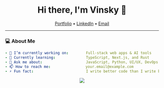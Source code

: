 <!-- GitHub Profile README -->
<h1 align="center">Hi there, I'm Vinsky 👋</h1>
<p align="center">
  <a href="https://your-portfolio.com">Portfolio</a> •
  <a href="https://linkedin.com/in/yourusername">LinkedIn</a> •
  <a href="mailto:your.email@example.com">Email</a>
</p>

---

### 💻 About Me

```yaml
- 🔭 I’m currently working on:        Full-stack web apps & AI tools
- 🌱 Currently learning:              TypeScript, Next.js, and Rust
- 💬 Ask me about:                    JavaScript, Python, UI/UX, DevOps
- 📫 How to reach me:                your.email@example.com
- ⚡ Fun fact:                        I write better code than I write bios
```

<p align="center"> <img src="https://skillicons.dev/icons?i=js,ts,react,nextjs,nodejs,python,java,html,css,tailwind,bootstrap,mongodb,postgres,docker,git,github,vscode,aws" /> </p>
